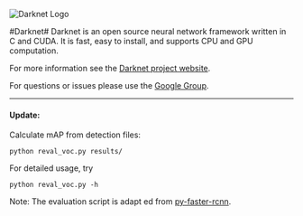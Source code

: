 ![Darknet Logo](http://pjreddie.com/media/files/darknet-black-small.png)

#Darknet#
Darknet is an open source neural network framework written in C and CUDA. It is fast, easy to install, and supports CPU and GPU computation.

For more information see the [Darknet project website](http://pjreddie.com/darknet).

For questions or issues please use the [Google Group](https://groups.google.com/forum/#!forum/darknet).

--------

#### Update:

Calculate mAP from detection files:

```Shell
python reval_voc.py results/
```

For detailed usage, try

```shell
python reval_voc.py -h
```

Note: The evaluation script is adapt ed from [py-faster-rcnn](https://github.com/rbgirshick/py-faster-rcnn).